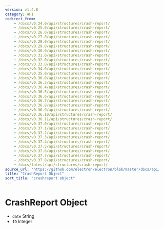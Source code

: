 ```yaml
---
version: v1.4.8
category: API
redirect_from:
    - /docs/v0.24.0/api/structures/crash-report/
    - /docs/v0.25.0/api/structures/crash-report/
    - /docs/v0.26.0/api/structures/crash-report/
    - /docs/v0.27.0/api/structures/crash-report/
    - /docs/v0.28.0/api/structures/crash-report/
    - /docs/v0.29.0/api/structures/crash-report/
    - /docs/v0.30.0/api/structures/crash-report/
    - /docs/v0.31.0/api/structures/crash-report/
    - /docs/v0.32.0/api/structures/crash-report/
    - /docs/v0.33.0/api/structures/crash-report/
    - /docs/v0.34.0/api/structures/crash-report/
    - /docs/v0.35.0/api/structures/crash-report/
    - /docs/v0.36.0/api/structures/crash-report/
    - /docs/v0.36.3/api/structures/crash-report/
    - /docs/v0.36.4/api/structures/crash-report/
    - /docs/v0.36.5/api/structures/crash-report/
    - /docs/v0.36.6/api/structures/crash-report/
    - /docs/v0.36.7/api/structures/crash-report/
    - /docs/v0.36.8/api/structures/crash-report/
    - /docs/v0.36.9/api/structures/crash-report/
    - /docs/v0.36.10/api/structures/crash-report/
    - /docs/v0.36.11/api/structures/crash-report/
    - /docs/v0.37.0/api/structures/crash-report/
    - /docs/v0.37.1/api/structures/crash-report/
    - /docs/v0.37.2/api/structures/crash-report/
    - /docs/v0.37.3/api/structures/crash-report/
    - /docs/v0.37.4/api/structures/crash-report/
    - /docs/v0.37.5/api/structures/crash-report/
    - /docs/v0.37.6/api/structures/crash-report/
    - /docs/v0.37.7/api/structures/crash-report/
    - /docs/v0.37.8/api/structures/crash-report/
    - /docs/latest/api/structures/crash-report/
source_url: 'https://github.com/electron/electron/blob/master/docs/api/structures/crash-report.md'
title: "CrashReport Object"
sort_title: "crashreport object"
---
```


# CrashReport Object

* `date` String
* `ID` Integer